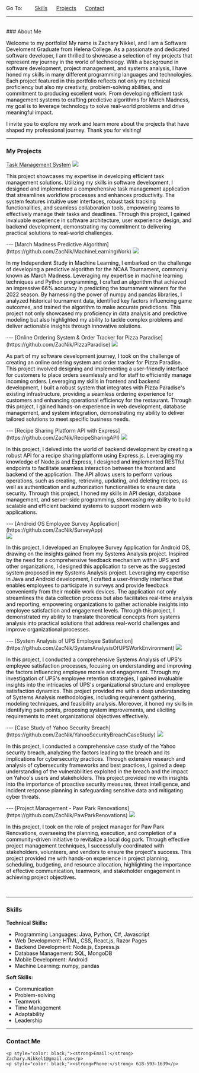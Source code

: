 <div style="display: inline; padding-bottom: 10px;">
    <span style="display: inline-block; color: black; margin-right: 10px;">Go To:</span>
    <a href="#skills" style="margin-right: 20px; margin-left: 20px;">Skills</a>
    <a href="#projects" style="margin-right: 20px;">Projects</a>
    <a href="#contact">Contact</a>
</div>

---

<br>
### <span id="about">About Me</span>



<p style="color: black;">
     Welcome to my portfolio! My name is Zachary Nikkel, and I am a Software Develoment Graduate from Helena College. As a passionate and dedicated software developer, I am thrilled to showcase a selection of my projects that represent my journey in the world of technology. With a background in software development, project management, and systems analysis, I have honed my skills in many different programming languages and technologies. Each project featured in this portfolio reflects not only my technical proficiency but also my creativity, problem-solving abilities, and commitment to producing excellent work. From developing efficient task management systems to crafting predictive algorithms for March Madness, my goal is to leverage technology to solve real-world problems and drive meaningful impact.
</p>
<p style="color: black;">
     I invite you to explore my work and learn more about the projects that have shaped my professional journey. Thank you for visiting!
</p>

---

### <span id="projects">My Projects</span> 

[Task Management System](https://github.com/ZacNik/TaskManagerApplication)
<img src="images/taskmanagementclipart.jpg?raw=true"/>
<p style="color: black;">This project showcases my expertise in developing efficient task management solutions. Utilizing my skills in software development, I designed and implemented a comprehensive task management application that streamlines workflow processes and enhances productivity. The system features intuitive user interfaces, robust task tracking functionalities, and seamless collaboration tools, empowering teams to effectively manage their tasks and deadlines. Through this project, I gained invaluable experience in software architecture, user experience design, and backend development, demonstrating my commitment to delivering practical solutions to real-world challenges.</p>
---
[March Madness Predictive Algorithm](https://github.com/ZacNik/MachineLearningWork)
<img src="images/marchmadness.jpg?raw=true"/>
 <p style="color: black;">In my Independent Study in Machine Learning, I embarked on the challenge of developing a predictive algorithm for the NCAA Tournament, commonly known as March Madness. Leveraging my expertise in machine learning techniques and Python programming, I crafted an algorithm that achieved an impressive 66% accuracy in predicting the tournament winners for the 2022 season. By harnessing the power of numpy and pandas libraries, I analyzed historical tournament data, identified key factors influencing game outcomes, and trained the algorithm to make accurate predictions. This project not only showcased my proficiency in data analysis and predictive modeling but also highlighted my ability to tackle complex problems and deliver actionable insights through innovative solutions.</p>
---
[Online Ordering System & Order Tracker for Pizza Paradise](https://github.com/ZacNik/PizzaParadise)
<img src="images/pizzaparadise.png?raw=true"/>
<p style="color: black;">As part of my software development journey, I took on the challenge of creating an online ordering system and order tracker for Pizza Paradise. This project involved designing and implementing a user-friendly interface for customers to place orders seamlessly and for staff to efficiently manage incoming orders. Leveraging my skills in frontend and backend development, I built a robust system that integrates with Pizza Paradise's existing infrastructure, providing a seamless ordering experience for customers and enhancing operational efficiency for the restaurant. Through this project, I gained hands-on experience in web development, database management, and system integration, demonstrating my ability to deliver tailored solutions to meet specific business needs.</p>
---
[Recipe Sharing Platform API with Express](https://github.com/ZacNik/RecipeSharingAPI)
<img src="images/nodejsjpg.jpg?raw=true"/>
<p style="color: black;">In this project, I delved into the world of backend development by creating a robust API for a recipe sharing platform using Express.js. Leveraging my knowledge of Node.js and Express, I designed and implemented RESTful endpoints to facilitate seamless interaction between the frontend and backend of the application. The API allows users to perform various operations, such as creating, retrieving, updating, and deleting recipes, as well as authentication and authorization functionalities to ensure data security. Through this project, I honed my skills in API design, database management, and server-side programming, showcasing my ability to build scalable and efficient backend systems to support modern web applications.</p>
---
[Android OS Employee Survey Application](https://github.com/ZacNik/SurveyApp)
<br>
<img src="images/android.png?raw=true"/>
<p style="color: black;">In this project, I developed an Employee Survey Application for Android OS, drawing on the insights gained from my Systems Analysis project. Inspired by the need for a comprehensive feedback mechanism within UPS and other organizations, I designed this application to serve as the suggested system proposed in my Systems Analysis project. Leveraging my expertise in Java and Android development, I crafted a user-friendly interface that enables employees to participate in surveys and provide feedback conveniently from their mobile work devices. The application not only streamlines the data collection process but also facilitates real-time analysis and reporting, empowering organizations to gather actionable insights into employee satisfaction and engagement levels. Through this project, I demonstrated my ability to translate theoretical concepts from systems analysis into practical solutions that address real-world challenges and improve organizational processes.</p>
---
[System Analysis of UPS Employee Satisfaction](https://github.com/ZacNik/SystemAnalysisOfUPSWorkEnvironment)
<img src="images/systemanalysis.jpg?raw=true"/>
<p style="color: black;">In this project, I conducted a comprehensive Systems Analysis of UPS's employee satisfaction processes, focusing on understanding and improving the factors influencing employee morale and engagement. Through my investigation of UPS's employee retention strategies, I gained invaluable insights into the intricacies of UPS's organizational structure and employee satisfaction dynamics. This project provided me with a deep understanding of Systems Analysis methodologies, including requirement gathering, modeling techniques, and feasibility analysis. Moreover, it honed my skills in identifying pain points, proposing system improvements, and eliciting requirements to meet organizational objectives effectively.</p>
---
[Case Study of Yahoo Security Breach](https://github.com/ZacNik/YahooSecurityBreachCaseStudy)
<img src="images/securitybreach.jpg?raw=true"/>
<p style="color: black;">In this project, I conducted a comprehensive case study of the Yahoo security breach, analyzing the factors leading to the breach and its implications for cybersecurity practices. Through extensive research and analysis of cybersecurity frameworks and best practices, I gained a deep understanding of the vulnerabilities exploited in the breach and the impact on Yahoo's users and stakeholders. This project provided me with insights into the importance of proactive security measures, threat intelligence, and incident response planning in safeguarding sensitive data and mitigating cyber threats.</p>
---
[Project Management - Paw Park Renovations](https://github.com/ZacNik/PawParkRenovations)
<img src="images/happydogpark.jpg?raw=true"/>
<p style="color: black;">In this project, I took on the role of project manager for Paw Park Renovations, overseeing the planning, execution, and completion of a community-driven initiative to revitalize a local dog park. Through effective project management techniques, I successfully coordinated with stakeholders, volunteers, and vendors to ensure the project's success. This project provided me with hands-on experience in project planning, scheduling, budgeting, and resource allocation, highlighting the importance of effective communication, teamwork, and stakeholder engagement in achieving project objectives.</p>
<br>

---

### <span id="skills">Skills</span>

**Technical Skills:**
- <span style="color: black;">Programming Languages: Java, Python, C#, Javascript</span>
- <span style="color: black;">Web Development: HTML, CSS, React.js, Razor Pages</span>
- <span style="color: black;">Backend Development: Node.js, Express.js</span>
- <span style="color: black;">Database Management: SQL, MongoDB</span>
- <span style="color: black;">Mobile Development: Android</span>
- <span style="color: black;">Machine Learning: numpy, pandas</span>

**Soft Skills:**
- <span style="color: black;">Communication</span>
- <span style="color: black;">Problem-solving</span>
- <span style="color: black;">Teamwork</span>
- <span style="color: black;">Time Management</span>
- <span style="color: black;">Adaptability</span>
- <span style="color: black;">Leadership</span>

---

### <span id="contact">Contact Me</span>

<div class="contact-section">
    
    <p style="color: black;"><strong>Email:</strong> Zachary.Nikkel1@gmail.com</p>
    <p style="color: black;"><strong>Phone:</strong> 618-593-1639</p>
</div>




